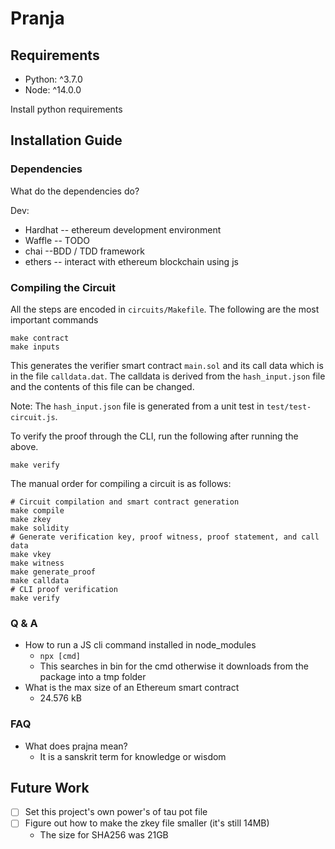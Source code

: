 # Pranja

## Requirements

* Python: ^3.7.0
* Node: ^14.0.0

Install python requirements

## Installation Guide

### Dependencies

What do the dependencies do?

Dev:

* Hardhat -- ethereum development environment
* Waffle -- TODO
* chai --BDD / TDD framework
* ethers -- interact with ethereum blockchain using js

### Compiling the Circuit

All the steps are encoded in `circuits/Makefile`. The following are the most
important commands

```shell
make contract
make inputs
```

This generates the verifier smart contract `main.sol` and its call data which is
in the file `calldata.dat`. The calldata is derived from the `hash_input.json`
file and the contents of this file can be changed.

Note: The `hash_input.json` file is generated from a unit test in
`test/test-circuit.js`.

To verify the proof through the CLI, run the following after running the above.

```shell
make verify
```

The manual order for compiling a circuit is as follows:
```shell
# Circuit compilation and smart contract generation
make compile
make zkey
make solidity
# Generate verification key, proof witness, proof statement, and call data
make vkey
make witness
make generate_proof
make calldata
# CLI proof verification
make verify
```

### Q & A

- How to run a JS cli command installed in node_modules
  - `npx [cmd]`
  - This searches in bin for the cmd otherwise it downloads from the package
  into a tmp folder
- What is the max size of an Ethereum smart contract
  - 24.576 kB

### FAQ

- What does prajna mean?
  - It is a sanskrit term for knowledge or wisdom

## Future Work

- [ ] Set this project's own power's of tau pot file
- [ ] Figure out how to make the zkey file smaller (it's still 14MB)
  * The size for SHA256 was 21GB
